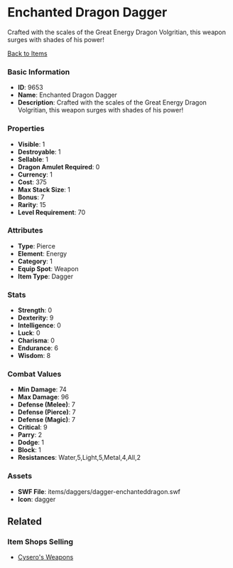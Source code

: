 # Enchanted Dragon Dagger

Crafted with the scales of the Great Energy Dragon Volgritian, this weapon surges with shades of his power!

[Back to Items](../items.md)

### Basic Information

- **ID**: 9653
- **Name**: Enchanted Dragon Dagger
- **Description**: Crafted with the scales of the Great Energy Dragon Volgritian, this weapon surges with shades of his power!

### Properties

- **Visible**: 1
- **Destroyable**: 1
- **Sellable**: 1
- **Dragon Amulet Required**: 0
- **Currency**: 1
- **Cost**: 375
- **Max Stack Size**: 1
- **Bonus**: 7
- **Rarity**: 15
- **Level Requirement**: 70

### Attributes

- **Type**: Pierce
- **Element**: Energy
- **Category**: 1
- **Equip Spot**: Weapon
- **Item Type**: Dagger

### Stats

- **Strength**: 0
- **Dexterity**: 9
- **Intelligence**: 0
- **Luck**: 0
- **Charisma**: 0
- **Endurance**: 6
- **Wisdom**: 8

### Combat Values

- **Min Damage**: 74
- **Max Damage**: 96
- **Defense (Melee)**: 7
- **Defense (Pierce)**: 7
- **Defense (Magic)**: 7
- **Critical**: 9
- **Parry**: 2
- **Dodge**: 1
- **Block**: 1
- **Resistances**: Water,5,Light,5,Metal,4,All,2

### Assets

- **SWF File**: items/daggers/dagger-enchanteddragon.swf
- **Icon**: dagger

## Related

### Item Shops Selling

- [Cysero's Weapons](../item-shops/44-cysero-s-weapons.md)

